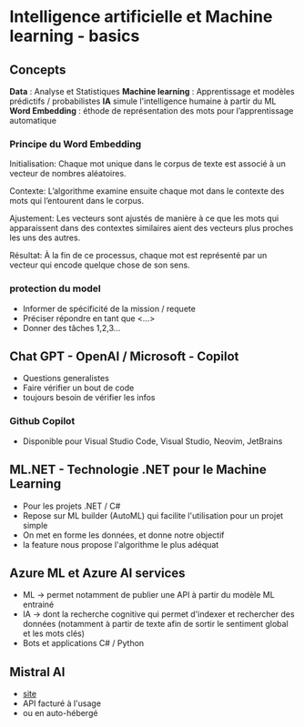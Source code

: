 # Intelligence artificielle et Machine learning - basics


## Concepts

**Data** : Analyse et Statistiques
**Machine learning** : Apprentissage et modèles prédictifs / probabilistes
**IA** simule l'intelligence humaine à partir du ML
**Word Embedding** : éthode de représentation des mots pour l’apprentissage automatique


### Principe du Word Embedding

Initialisation: Chaque mot unique dans le corpus de texte est associé à un vecteur de nombres aléatoires.

Contexte: L’algorithme examine ensuite chaque mot dans le contexte des mots qui l’entourent dans le corpus.

Ajustement: Les vecteurs sont ajustés de manière à ce que les mots qui apparaissent dans des contextes similaires aient des vecteurs plus proches les uns des autres.

Résultat: À la fin de ce processus, chaque mot est représenté par un vecteur qui encode quelque chose de son sens.


### protection du model

* Informer de spécificité de la mission / requete
* Préciser répondre en tant que <...>
* Donner des tâches 1,2,3...


## Chat GPT - OpenAI / Microsoft - Copilot

* Questions generalistes
* Faire vérifier un bout de code
* toujours besoin de vérifier les infos

### Github Copilot

* Disponible pour Visual Studio Code, Visual Studio, Neovim, JetBrains

## ML.NET - Technologie .NET pour le Machine Learning

* Pour les projets .NET / C#
* Repose sur ML builder (AutoML) qui facilite l'utilisation pour un projet simple
* On met en forme les données, et donne notre objectif
* la feature nous propose l'algorithme le plus adéquat


## Azure ML et Azure AI services

* ML -> permet notamment de publier une API à partir du modèle ML entrainé
* IA -> dont la recherche cognitive qui permet d'indexer et rechercher des données (notamment à partir de texte afin de sortir le sentiment global et les mots clés)
* Bots et applications C# / Python


## Mistral AI

* [site](https://mistral.ai/)
* API facturé à l'usage
* ou en auto-hébergé


